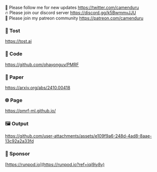 🐣 Please follow me for new updates https://twitter.com/camenduru <br />
🔥 Please join our discord server https://discord.gg/k5BwmmvJJU <br />
🥳 Please join my patreon community https://patreon.com/camenduru <br />

###  🥪 Tost
https://tost.ai

### 🧬 Code
https://github.com/ohayonguy/PMRF <br />

### 📄 Paper
https://arxiv.org/abs/2410.00418 <br />

### 🌐 Page
https://pmrf-ml.github.io/ <br />

### 🖼 Output

https://github.com/user-attachments/assets/e109f9a6-248d-4ad8-8aae-13c92a2a33fd

### 🏢 Sponsor
[https://runpod.io](https://runpod.io?ref=iqi9iy8y)
